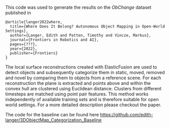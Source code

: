 
This code was used to generate the results on the *ObChange* dataset published in
```
@article{langer2022where,
  title={Where Does It Belong? Autonomous Object Mapping in Open-World Settings},
  author={Langer, Edith and Patten, Timothy and Vincze, Markus},
  journal={Frontiers in Robotics and AI},
  pages={???},
  year={2022},
  publisher={Frontiers}
}
```

The local surface reconstructions created with ElasticFusion are used to detect objects and subsequently categorize them in static, moved, removed and novel by comparing them to objects from a reference scene.
For each reconstruction the plane is extracted and points above and within the convex hull are clustered using Euclidean distance. Clusters from different timesteps are matched using point pair features. 
This method works independently of available training sets and is therefore suitable for open world settings.
For a more detailed description please checkout the paper. 


The code for the baseline can be found here https://github.com/edith-langer/3DObjectMap_Categorization_Baseline

